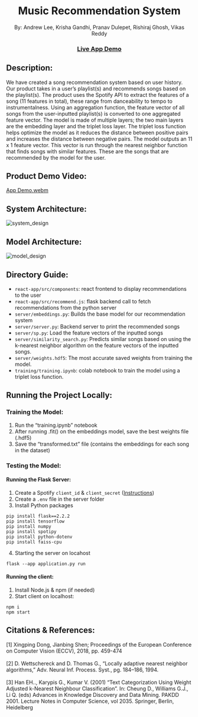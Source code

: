<h1 align="center">Music Recommendation System </h1>
<p align="center">By: Andrew Lee, Krisha Gandhi, Pranav Dulepet, Rishiraj Ghosh, Vikas Reddy </p>
<div align="center"><h3><a href="https://fire-song-recommendation.vercel.app/">Live App Demo</a></h3></div>

## Description:
We have created a song recommendation system based on user history. Our product takes in a user’s playlist(s) and recommends songs based on the playlist(s). 
The product uses the Spotify API to extract the features of a song (11 features in total), these range from danceability to tempo to instrumentalness. Using an aggregation function, the feature vector of all songs from the user-inputted playlist(s) is converted to one aggregated feature vector. The model is made of multiple layers; the two main layers are the embedding layer and the triplet loss layer. The triplet loss function helps optimize the model as it reduces the distance between positive pairs and increases the distance between negative pairs. The model outputs an   11 x 1 feature vector. This vector is run through the nearest neighbor function that finds songs with similar features. These are the songs that are recommended by the model for the user. 

## Product Demo Video:
[App Demo.webm](https://user-images.githubusercontent.com/33373459/206632999-5031e9bb-31bc-4b87-9a0a-5d0ffeafbf15.webm)

## System Architecture:
![system_design](https://user-images.githubusercontent.com/33373459/206633139-7736d26e-130d-458b-975f-105b61907924.jpg)

## Model Architecture:
![model_design](https://user-images.githubusercontent.com/33373459/206633546-d2fc8dd2-7ae5-4ccb-9df5-d1a2d3970a8f.png)

## Directory Guide:
* ```react-app/src/components```: react frontend to display recommendations to the user
* ```react-app/src/recommend.js```: flask backend call to fetch recommendations from the python server
* ```server/embeddings.py```: Builds the base model for our recommendation system
* ```server/server.py```: Backend server to print the recommended songs 
* ```server/sp.py```: Load the feature vectors of the inputted songs
* ```server/similarity_search.py```: Predicts similar songs based on using the k-nearest neighbor algorithm on the feature vectors of the inputted songs.
* ```server/weights.hdf5```: The most accurate saved weights from training the model. 
* ```training/training.ipynb```: colab notebook to train the model using a triplet loss function.

## Running the Project Locally:
### Training the Model:
1) Run the “training.ipynb” notebook
2) After running .fit() on the embeddings model, save the best weights file (.hdf5)
3) Save the “transformed.txt” file (contains the embeddings for each song in the dataset)

### Testing the Model:
#### Running the Flask Server:
1) Create a Spotify ```client_id``` & ```client_secret``` ([Instructions](https://developer.spotify.com/documentation/web-api/quick-start/))
2) Create a ```.env``` file in the server folder
3) Install Python packages
```
pip install flask==2.2.2
pip install tensorflow
pip install numpy
pip install spotipy
pip install python-dotenv
pip install faiss-cpu	
```
4) Starting the server on locahost
```
flask --app application.py run
```
#### Running the client:
1) Install Node.js & npm (if needed)
2) Start client on localhost:
```
npm i
npm start
```

## Citations & References:
[1] Xingping Dong, Jianbing Shen; Proceedings of the European Conference on Computer Vision (ECCV), 2018, pp. 459-474 <br><br>
[2]  D. Wettschereck and D. Thomas G., “Locally adaptive nearest neighbor algorithms,” Adv. Neural Inf. Process. Syst., pg. 184–186, 1994. <br><br>
[3] Han EH.., Karypis G., Kumar V. (2001) “Text Categorization Using Weight Adjusted k-Nearest Neighbour Classification”. In: Cheung D., Williams G.J., Li Q. (eds) Advances in Knowledge Discovery and Data Mining. PAKDD 2001. Lecture Notes in Computer Science, vol 2035. Springer, Berlin, Heidelberg
